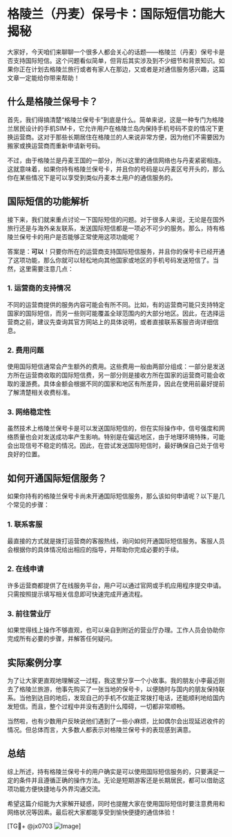 # 格陵兰（丹麦）保号卡：国际短信功能大揭秘

大家好，今天咱们来聊聊一个很多人都会关心的话题——格陵兰（丹麦）保号卡是否支持国际短信。这个问题看似简单，但背后其实涉及到不少细节和背景知识。如果你正在计划去格陵兰旅行或者有家人在那边，又或者是对通信服务感兴趣，这篇文章一定能给你带来帮助！

## 什么是格陵兰保号卡？

首先，我们得搞清楚“格陵兰保号卡”到底是什么。简单来说，这是一种专门为格陵兰居民设计的手机SIM卡，它允许用户在格陵兰岛内保持手机号码不变的情况下更换运营商。这对于那些长期居住在格陵兰的人来说非常方便，因为他们不需要因为搬家或换运营商而重新申请新号码。

不过，由于格陵兰是丹麦王国的一部分，所以这里的通信网络也与丹麦紧密相连。这就意味着，如果你持有格陵兰保号卡，并且你的号码是以丹麦区号开头的，那么你在某些情况下是可以享受到类似丹麦本土用户的通信服务的。

## 国际短信的功能解析

接下来，我们就来重点讨论一下国际短信的问题。对于很多人来说，无论是在国外旅行还是与海外亲友联系，发送国际短信都是一项必不可少的服务。那么，持有格陵兰保号卡的用户是否能够正常使用这项功能呢？

答案是：**可以**！只要你所在的运营商支持国际短信服务，并且你的保号卡已经开通了这项功能，那么你就可以轻松地向其他国家或地区的手机号码发送短信了。当然，这里需要注意几点：

### 1. **运营商的支持情况**
不同的运营商提供的服务内容可能会有所不同。比如，有的运营商可能只支持特定国家的国际短信，而另一些则可能覆盖全球范围内的大部分地区。因此，在选择运营商之前，建议先查询其官方网站上的具体说明，或者直接联系客服咨询详细信息。

### 2. **费用问题**
使用国际短信通常会产生额外的费用。这些费用一般由两部分组成：一部分是发送方所在运营商收取的国际短信费，另一部分则是接收方所在国家的运营商可能会收取的漫游费。具体金额会根据不同的国家和地区有所差异，因此在使用前最好提前了解清楚相关收费标准。

### 3. **网络稳定性**
虽然技术上格陵兰保号卡是可以发送国际短信的，但在实际操作中，信号强度和网络质量也会对发送成功率产生影响。特别是在偏远地区，由于地理环境特殊，可能会出现信号不稳定的情况。因此，在尝试发送国际短信时，最好确保自己处于信号良好的位置。

## 如何开通国际短信服务？

如果你持有的格陵兰保号卡尚未开通国际短信服务，那么该如何申请呢？以下是几个常见的步骤：

### 1. **联系客服**
最直接的方式就是拨打运营商的客服热线，询问如何开通国际短信服务。客服人员会根据你的具体情况给出相应的指导，并帮助你完成必要的手续。

### 2. **在线申请**
许多运营商都提供了在线服务平台，用户可以通过官网或手机应用程序提交申请。只需按照提示填写相关信息即可快速完成开通流程。

### 3. **前往营业厅**
如果觉得线上操作不够直观，也可以亲自到附近的营业厅办理。工作人员会协助你完成所有必要的步骤，并解答任何疑问。

## 实际案例分享

为了让大家更直观地理解这一过程，我这里分享一个小故事。我的朋友小李最近刚去了格陵兰旅游，他事先购买了一张当地的保号卡，以便随时与国内的朋友保持联系。当他到达目的地后，发现自己的手机不仅能正常拨打电话，还能顺利地给国内发短信。而且，整个过程中并没有遇到什么障碍，一切都非常顺畅。

当然啦，也有少数用户反映说他们遇到了一些小麻烦，比如偶尔会出现延迟收件的情况。但总体而言，大多数人都表示对格陵兰保号卡的表现感到满意。

## 总结

综上所述，持有格陵兰保号卡的用户确实是可以使用国际短信服务的，只要满足一定的条件并且遵循正确的操作方法。无论是短期游客还是长期居民，都可以借助这项功能方便快捷地与外界沟通交流。

希望这篇介绍能为大家解开疑惑，同时也提醒大家在使用国际短信时要注意费用和网络状况等因素。最后祝大家都能享受到愉快便捷的通信体验！

[TG💪+ @jx0703 ![Image](https://github.com/user-attachments/assets/dbca1d08-cadb-493c-b0ec-ad6f7a83f270)]